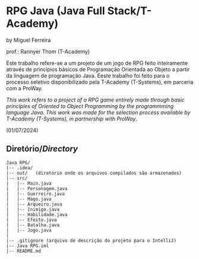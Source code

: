 # RPG Java (Java Full Stack/T-Academy)
by Miguel Ferreira

prof.: Rannyer Thom (T-Academy)

Este trabalho refere-se a um projeto de um jogo de RPG feito inteiramente através de princípios básicos de Programação Orientada ao Objeto a partir da linguagem de programação Java. Eeste trabalho foi feito para o processo seletivo disponibilizado pela T-Academy (T-Systems), em parceria com a ProWay.

*This work refers to a project of a RPG game entirely made through basic principles of Oriented to Object Programming by the programmming language Java. This work was made for the selection process available by T-Academy (T-Systems), in partnership with ProWay*.

(01/07/2024)

## Diretório/*Directory*

```
Java RPG/  
|-- .idea/
|-- out/   (diretório onde os arquivos compilados são armazenados)
|-- src/
|   |-- Main.java
|   |-- Personagem.java
|   |-- Guerreiro.java
|   |-- Mago.java
|   |-- Arqueiro.java
|   |-- Inimigo.java
|   |-- Habilidade.java
|   |-- Efeito.java
|   |-- Batalha.java
|   |-- Jogo.java
|
|-- .gitignore (arquivo de descrição do projeto para o IntelliJ)
|-- Java RPG.iml   
|-- README.md   
```
